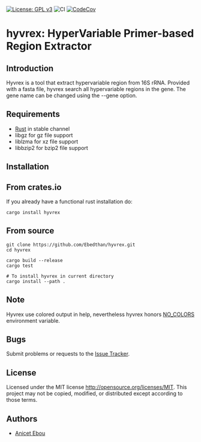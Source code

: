 [![License: GPL v3](https://img.shields.io/badge/License-GPLv3-blue.svg)](https://www.gnu.org/licenses/gpl-3.0)
![CI](https://github.com/Ebedthan/hyvrex/workflows/CI/badge.svg)
[![CodeCov](https://codecov.io/gh/Ebedthan/hyvrex/branch/main/graph/badge.svg)](https://codecov.io/gh/Ebedthan/hyvrex)

# hyvrex: HyperVariable Primer-based Region Extractor

## Introduction

Hyvrex is a tool that extract hypervariable region from 16S rRNA. 
Provided with a fasta file, hyvrex search all hypervariable regions 
in the gene. The gene name can be changed using the --gene option.


## Requirements
- [Rust](https://rust-lang.org) in stable channel
- libgz for gz file support
- liblzma for xz file support
- libbzip2 for bzip2 file support


## Installation

## From crates.io
If you already have a functional rust installation do:

```
cargo install hyvrex
```

## From source
```
git clone https://github.com/Ebedthan/hyvrex.git
cd hyvrex

cargo build --release
cargo test

# To install hyvrex in current directory
cargo install --path .
```

## Note
Hyvrex use colored output in help, nevertheless hyvrex honors [NO_COLORS](https://no-color.org/) environment variable.

## Bugs
Submit problems or requests to the [Issue Tracker](https://github.com/Ebedthan/hyvrex/issues).

## License
Licensed under the MIT license http://opensource.org/licenses/MIT. This project may not be copied, modified, or distributed except according to those terms.

## Authors
* [Anicet Ebou](https://orcid.org/0000-0003-4005-177X)